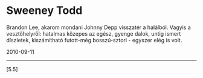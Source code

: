 # Sweeney Todd

Brandon Lee, akarom mondani Johnny Depp visszatér a halálból. Vagyis a vesztőhelyről: hatalmas közepes az egész, gyenge dalok, untig ismert díszletek, kiszámítható futott-még bosszú-sztori - egyszer elég is volt.


2010-09-11 

----

[5.5]
